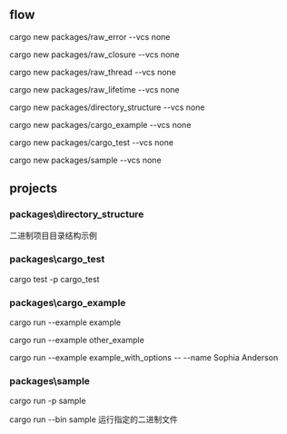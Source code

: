 ## flow

cargo new packages/raw_error --vcs none

cargo new packages/raw_closure --vcs none

cargo new packages/raw_thread --vcs none

cargo new packages/raw_lifetime --vcs none

cargo new packages/directory_structure --vcs none

cargo new packages/cargo_example --vcs none

cargo new packages/cargo_test --vcs none

cargo new packages/sample --vcs none

## projects

### packages\directory_structure

二进制项目目录结构示例

### packages\cargo_test

cargo test -p cargo_test

### packages\cargo_example

cargo run --example example

cargo run --example other_example

cargo run --example example_with_options -- --name Sophia Anderson

### packages\sample

cargo run -p sample

cargo run --bin sample 运行指定的二进制文件
